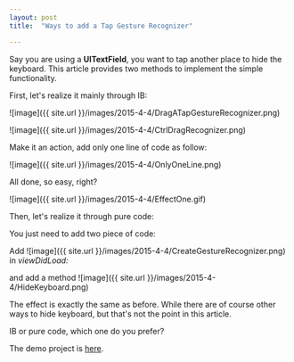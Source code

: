 ```yaml
---
layout: post
title:  "Ways to add a Tap Gesture Recognizer"

---
```

Say you are using a **UITextField**, you want to tap another place to hide the keyboard. This article provides two methods to implement the simple functionality.

First, let's realize it mainly through IB:

![image]({{ site.url }}/images/2015-4-4/DragATapGestureRecognizer.png)

![image]({{ site.url }}/images/2015-4-4/CtrlDragRecognizer.png)

Make it an action, add only one line of code as follow:

![image]({{ site.url }}/images/2015-4-4/OnlyOneLine.png)

All done, so easy, right?

![image]({{ site.url }}/images/2015-4-4/EffectOne.gif)

Then, let's realize it through pure code:

You just need to add two piece of code:

Add ![image]({{ site.url }}/images/2015-4-4/CreateGestureRecognizer.png) in *viewDidLoad:* 

and add a method ![image]({{ site.url }}/images/2015-4-4/HideKeyboard.png)

The effect is exactly the same as before. While there are of course other ways to hide keyboard, but that's not the point in this article.

IB or pure code, which one do you prefer?

The demo project is [here](https://github.com/fujianjin6471/GestureRecognizer).